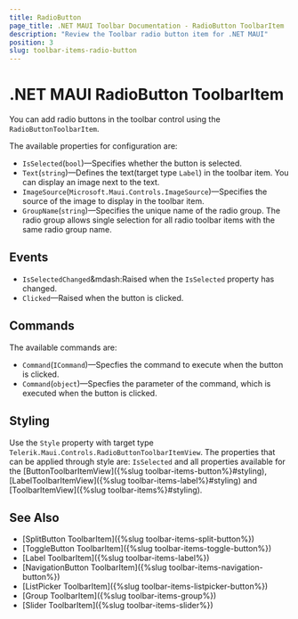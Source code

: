 ```yaml
---
title: RadioButton
page_title: .NET MAUI Toolbar Documentation - RadioButton ToolbarItem
description: "Review the Toolbar radio button item for .NET MAUI"
position: 3
slug: toolbar-items-radio-button
---
```


# .NET MAUI RadioButton ToolbarItem

You can add radio buttons in the toolbar control using the `RadioButtonToolbarItem`.

The available properties for configuration are:

* `IsSelected`(`bool`)&mdash;Specifies whether the button is selected.
* `Text`(`string`)&mdash;Defines the text(target type `Label`) in the toolbar item. You can display an image next to the text.
* `ImageSource`(`Microsoft.Maui.Controls.ImageSource`)&mdash;Specifies the source of the image to display in the toolbar item.
* `GroupName`(`string`)&mdash;Specifies the unique name of the radio group. The radio group allows single selection for all radio toolbar items with the same radio group name. 

## Events

* `IsSelectedChanged`&mdash:Raised when the `IsSelected` property has changed.
* `Clicked`&mdash;Raised when the button is clicked.

## Commands

The available commands are:

* `Command`(`ICommand`)&mdash;Specfies the command to execute when the button is clicked.
* `Command`(`object`)&mdash;Specfies the parameter of the command, which is executed when the button is clicked.

## Styling

Use the `Style` property with target type `Telerik.Maui.Controls.RadioButtonToolbarItemView`. The properties that can be applied through style are: `IsSelected` and all properties available for the [ButtonToolbarItemView]({%slug toolbar-items-button%}#styling), [LabelToolbarItemView]({%slug toolbar-items-label%}#styling) and [ToolbarItemView]({%slug toolbar-items%}#styling).

## See Also

- [SplitButton ToolbarItem]({%slug toolbar-items-split-button%})
- [ToggleButton ToolbarItem]({%slug toolbar-items-toggle-button%})
- [Label ToolbarItem]({%slug toolbar-items-label%})
- [NavigationButton ToolbarItem]({%slug toolbar-items-navigation-button%})
- [ListPicker ToolbarItem]({%slug toolbar-items-listpicker-button%})
- [Group ToolbarItem]({%slug toolbar-items-group%})
- [Slider ToolbarItem]({%slug toolbar-items-slider%})
